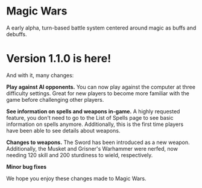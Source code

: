 # Magic Wars
A early alpha, turn-based battle system centered around magic as buffs and debuffs.

# Version 1.1.0 is here!
And with it, many changes:

<strong>Play against AI opponents.</strong> You can now play against the computer at three difficulty settings. Great for new players to become more familiar with the game before challenging other players.

<strong>See information on spells and weapons in-game.</strong> A highly requested feature, you don't need to go to the List of Spells page to see basic information on spells anymore. Additionally, this is the first time players have been able to see details about weapons.

<strong>Changes to weapons.</strong> The Sword has been introduced as a new weapon. Additionally, the Musket and Grisner's Warhammer were nerfed, now needing 120 skill and 200 sturdiness to wield, respectively.

<strong>Minor bug fixes</strong>

We hope you enjoy these changes made to Magic Wars.
